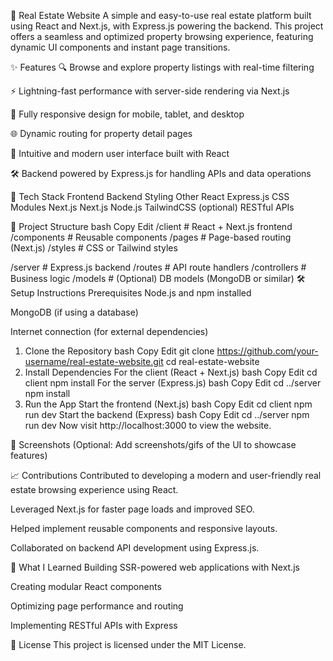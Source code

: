 🏡 Real Estate Website
A simple and easy-to-use real estate platform built using React and Next.js, with Express.js powering the backend. This project offers a seamless and optimized property browsing experience, featuring dynamic UI components and instant page transitions.

✨ Features
🔍 Browse and explore property listings with real-time filtering

⚡ Lightning-fast performance with server-side rendering via Next.js

📱 Fully responsive design for mobile, tablet, and desktop

🌐 Dynamic routing for property detail pages

🧭 Intuitive and modern user interface built with React

🛠️ Backend powered by Express.js for handling APIs and data operations

🚀 Tech Stack
Frontend	Backend	Styling	Other
React	Express.js	CSS Modules	Next.js
Next.js	Node.js	TailwindCSS (optional)	RESTful APIs

📂 Project Structure
bash
Copy
Edit
/client             # React + Next.js frontend
  /components       # Reusable components
  /pages            # Page-based routing (Next.js)
  /styles           # CSS or Tailwind styles

/server             # Express.js backend
  /routes           # API route handlers
  /controllers      # Business logic
  /models           # (Optional) DB models (MongoDB or similar)
🛠️ Setup Instructions
Prerequisites
Node.js and npm installed

MongoDB (if using a database)

Internet connection (for external dependencies)

1. Clone the Repository
bash
Copy
Edit
git clone https://github.com/your-username/real-estate-website.git
cd real-estate-website
2. Install Dependencies
For the client (React + Next.js)
bash
Copy
Edit
cd client
npm install
For the server (Express.js)
bash
Copy
Edit
cd ../server
npm install
3. Run the App
Start the frontend (Next.js)
bash
Copy
Edit
cd client
npm run dev
Start the backend (Express)
bash
Copy
Edit
cd ../server
npm run dev
Now visit http://localhost:3000 to view the website.

📸 Screenshots
(Optional: Add screenshots/gifs of the UI to showcase features)

📈 Contributions
Contributed to developing a modern and user-friendly real estate browsing experience using React.

Leveraged Next.js for faster page loads and improved SEO.

Helped implement reusable components and responsive layouts.

Collaborated on backend API development using Express.js.

🧠 What I Learned
Building SSR-powered web applications with Next.js

Creating modular React components

Optimizing page performance and routing

Implementing RESTful APIs with Express

📃 License
This project is licensed under the MIT License.
